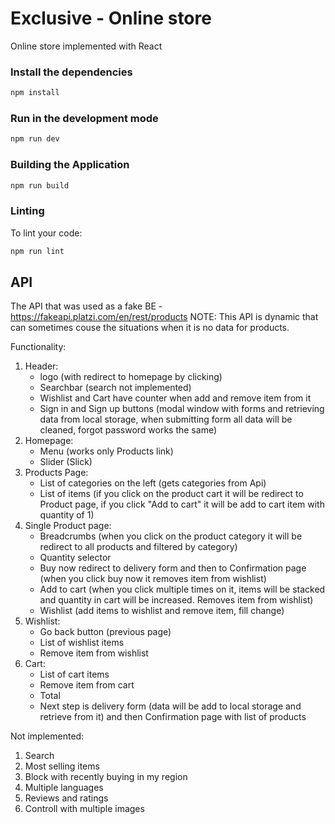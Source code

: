 # Exclusive - Online store

Online store implemented with React

### Install the dependencies

```bash
npm install
```

### Run in the development mode

```bash
npm run dev
```

### Building the Application

```bash
npm run build
```

### Linting

To lint your code:

```bash
npm run lint
```

## API

The API that was used as a fake BE - https://fakeapi.platzi.com/en/rest/products
NOTE: This API is dynamic that can sometimes couse the situations when it is no data for products.

Functionality:

1.  Header:
    - logo (with redirect to homepage by clicking)
    - Searchbar (search not implemented)
    - Wishlist and Cart have counter when add and remove item from it
    - Sign in and Sign up buttons (modal window with forms and retrieving data from local storage, when submitting form all data will be cleaned, forgot password works the same)
2.  Homepage:
    - Menu (works only Products link)
    - Slider (Slick)
3.  Products Page:
    - List of categories on the left (gets categories from Api)
    - List of items (if you click on the product cart it will be redirect to Product page, if you click "Add to cart" it will be add to cart item with quantity of 1)
4.  Single Product page:
    - Breadcrumbs (when you click on the product category it will be redirect to all products and filtered by category)
    - Quantity selector
    - Buy now redirect to delivery form and then to Confirmation page (when you click buy now it removes item from wishlist)
    - Add to cart (when you click multiple times on it, items will be stacked and quantity in cart will be increased. Removes item from wishlist)
    - Wishlist (add items to wishlist and remove item, fill change)
5.  Wishlist:
    - Go back button (previous page)
    - List of wishlist items
    - Remove item from wishlist
6.  Cart:
    - List of cart items
    - Remove item from cart
    - Total
    - Next step is delivery form (data will be add to local storage and retrieve from it) and then Confirmation page with list of products

Not implemented:

1.  Search
2.  Most selling items
3.  Block with recently buying in my region
4.  Multiple languages
5.  Reviews and ratings
6.  Controll with multiple images

